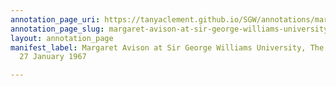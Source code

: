 ```yaml
---
annotation_page_uri: https://tanyaclement.github.io/SGW/annotations/margaret-avison-at-sir-george-williams-university-the-poetry-series-27-january-1967-canvas-1-margaret-avison.json
annotation_page_slug: margaret-avison-at-sir-george-williams-university-the-poetry-series-27-january-1967-canvas-1-margaret-avison
layout: annotation_page
manifest_label: Margaret Avison at Sir George Williams University, The Poetry Series,
  27 January 1967

---
```

